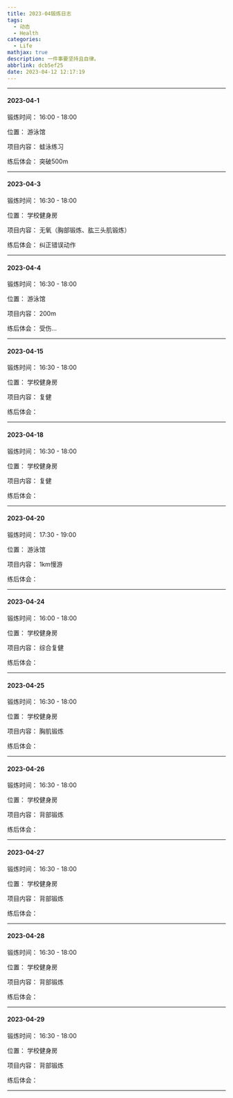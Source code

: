 ```yaml
---
title: 2023-04锻炼日志
tags:
  - 动态
  - Health
categories:
  - Life
mathjax: true
description: 一件事要坚持且自律。
abbrlink: dcb5ef25
date: 2023-04-12 12:17:19
---
```


---

#### 2023-04-1

锻炼时间： 16:00 - 18:00

位置： 游泳馆

项目内容： 蛙泳练习

练后体会： 突破500m

---

#### 2023-04-3

锻炼时间： 16:30 - 18:00

位置： 学校健身房

项目内容： 无氧（胸部锻炼、肱三头肌锻炼）

练后体会： 纠正错误动作

---

#### 2023-04-4

锻炼时间： 16:30 - 18:00

位置： 游泳馆

项目内容： 200m

练后体会： 受伤...

---

#### 2023-04-15

锻炼时间： 16:30 - 18:00

位置： 学校健身房

项目内容： 复健

练后体会： 

---

#### 2023-04-18

锻炼时间： 16:30 - 18:00

位置： 学校健身房

项目内容： 复健

练后体会： 

---

#### 2023-04-20

锻炼时间： 17:30 - 19:00

位置： 游泳馆

项目内容： 1km慢游

练后体会： 

---

#### 2023-04-24

锻炼时间： 16:00 - 18:00

位置： 学校健身房

项目内容： 综合复健

练后体会： 

---

#### 2023-04-25

锻炼时间： 16:30 - 18:00

位置： 学校健身房

项目内容： 胸肌锻炼

练后体会： 

---

#### 2023-04-26

锻炼时间： 16:30 - 18:00

位置： 学校健身房

项目内容： 背部锻炼

练后体会： 

---

#### 2023-04-27

锻炼时间： 16:30 - 18:00

位置： 学校健身房

项目内容： 背部锻炼

练后体会： 

---

#### 2023-04-28

锻炼时间： 16:30 - 18:00

位置： 学校健身房

项目内容： 背部锻炼

练后体会： 

---

#### 2023-04-29

锻炼时间： 16:30 - 18:00

位置： 学校健身房

项目内容： 背部锻炼

练后体会： 

---

